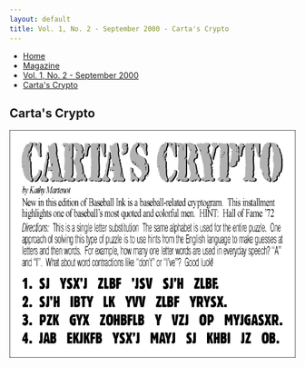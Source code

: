 ```yaml
---
layout: default
title: Vol. 1, No. 2 - September 2000 - Carta's Crypto
---
```

<nav class="breadcrumb" aria-label="breadcrumbs">
  <ul>
    <li><a href="{{ site.url }}{{ site.baseurl }}/index.html">Home</a></li>
    <li><a href="../magazine.html">Magazine</a></li>
    <li><a href="bi_vol_1_no_2_home.html">Vol. 1, No. 2 - September 2000</a></li>
    <li class="is-active"><a href="#" aria-current="page">Carta's Crypto</a></li>
  </ul>
</nav>

<section class="storycontent">
  <h1>Carta's Crypto</h1>
  <img src="images/bi_vol_1_no_2_cartas_crypto.gif">
</section>
